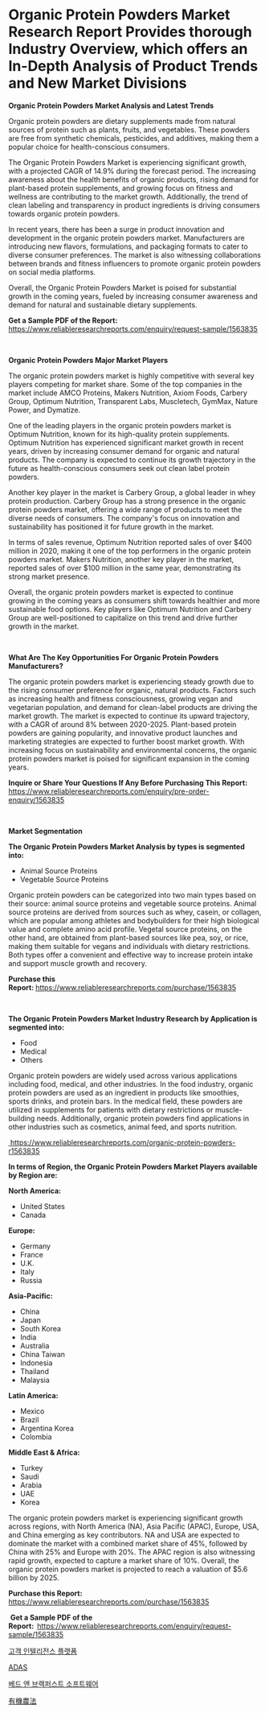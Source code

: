 <p><h1>Organic Protein Powders Market Research Report Provides thorough Industry Overview, which offers an In-Depth Analysis of Product Trends and New Market Divisions</h1></p><p><strong>Organic Protein Powders Market Analysis and Latest Trends</strong></p>
<p><p>Organic protein powders are dietary supplements made from natural sources of protein such as plants, fruits, and vegetables. These powders are free from synthetic chemicals, pesticides, and additives, making them a popular choice for health-conscious consumers.</p><p>The Organic Protein Powders Market is experiencing significant growth, with a projected CAGR of 14.9% during the forecast period. The increasing awareness about the health benefits of organic products, rising demand for plant-based protein supplements, and growing focus on fitness and wellness are contributing to the market growth. Additionally, the trend of clean labeling and transparency in product ingredients is driving consumers towards organic protein powders.</p><p>In recent years, there has been a surge in product innovation and development in the organic protein powders market. Manufacturers are introducing new flavors, formulations, and packaging formats to cater to diverse consumer preferences. The market is also witnessing collaborations between brands and fitness influencers to promote organic protein powders on social media platforms.</p><p>Overall, the Organic Protein Powders Market is poised for substantial growth in the coming years, fueled by increasing consumer awareness and demand for natural and sustainable dietary supplements.</p></p>
<p><strong>Get a Sample PDF of the Report:&nbsp;</strong> <a href="https://www.reliableresearchreports.com/enquiry/request-sample/1563835">https://www.reliableresearchreports.com/enquiry/request-sample/1563835</a></p>
<p>&nbsp;</p>
<p><strong>Organic Protein Powders Major Market Players</strong></p>
<p><p>The organic protein powders market is highly competitive with several key players competing for market share. Some of the top companies in the market include AMCO Proteins, Makers Nutrition, Axiom Foods, Carbery Group, Optimum Nutrition, Transparent Labs, Muscletech, GymMax, Nature Power, and Dymatize.</p><p>One of the leading players in the organic protein powders market is Optimum Nutrition, known for its high-quality protein supplements. Optimum Nutrition has experienced significant market growth in recent years, driven by increasing consumer demand for organic and natural products. The company is expected to continue its growth trajectory in the future as health-conscious consumers seek out clean label protein powders.</p><p>Another key player in the market is Carbery Group, a global leader in whey protein production. Carbery Group has a strong presence in the organic protein powders market, offering a wide range of products to meet the diverse needs of consumers. The company's focus on innovation and sustainability has positioned it for future growth in the market.</p><p>In terms of sales revenue, Optimum Nutrition reported sales of over $400 million in 2020, making it one of the top performers in the organic protein powders market. Makers Nutrition, another key player in the market, reported sales of over $100 million in the same year, demonstrating its strong market presence.</p><p>Overall, the organic protein powders market is expected to continue growing in the coming years as consumers shift towards healthier and more sustainable food options. Key players like Optimum Nutrition and Carbery Group are well-positioned to capitalize on this trend and drive further growth in the market.</p></p>
<p>&nbsp;</p>
<p><strong>What Are The Key Opportunities For Organic Protein Powders Manufacturers?</strong></p>
<p><p>The organic protein powders market is experiencing steady growth due to the rising consumer preference for organic, natural products. Factors such as increasing health and fitness consciousness, growing vegan and vegetarian population, and demand for clean-label products are driving the market growth. The market is expected to continue its upward trajectory, with a CAGR of around 8% between 2020-2025. Plant-based protein powders are gaining popularity, and innovative product launches and marketing strategies are expected to further boost market growth. With increasing focus on sustainability and environmental concerns, the organic protein powders market is poised for significant expansion in the coming years.</p></p>
<p><strong>Inquire or Share Your Questions If Any Before Purchasing This Report:</strong> <a href="https://www.reliableresearchreports.com/enquiry/pre-order-enquiry/1563835">https://www.reliableresearchreports.com/enquiry/pre-order-enquiry/1563835</a></p>
<p>&nbsp;</p>
<p><strong>Market Segmentation</strong></p>
<p><strong>The Organic Protein Powders Market Analysis by types is segmented into:</strong></p>
<p><ul><li>Animal Source Proteins</li><li>Vegetable Source Proteins</li></ul></p>
<p><p>Organic protein powders can be categorized into two main types based on their source: animal source proteins and vegetable source proteins. Animal source proteins are derived from sources such as whey, casein, or collagen, which are popular among athletes and bodybuilders for their high biological value and complete amino acid profile. Vegetal source proteins, on the other hand, are obtained from plant-based sources like pea, soy, or rice, making them suitable for vegans and individuals with dietary restrictions. Both types offer a convenient and effective way to increase protein intake and support muscle growth and recovery.</p></p>
<p><strong>Purchase this Report:&nbsp;</strong><a href="https://www.reliableresearchreports.com/purchase/1563835">https://www.reliableresearchreports.com/purchase/1563835</a></p>
<p>&nbsp;</p>
<p><strong>The Organic Protein Powders Market Industry Research by Application is segmented into:</strong></p>
<p><ul><li>Food</li><li>Medical</li><li>Others</li></ul></p>
<p><p>Organic protein powders are widely used across various applications including food, medical, and other industries. In the food industry, organic protein powders are used as an ingredient in products like smoothies, sports drinks, and protein bars. In the medical field, these powders are utilized in supplements for patients with dietary restrictions or muscle-building needs. Additionally, organic protein powders find applications in other industries such as cosmetics, animal feed, and sports nutrition.</p></p>
<p><a href="https://www.reliableresearchreports.com/organic-protein-powders-r1563835">&nbsp;https://www.reliableresearchreports.com/organic-protein-powders-r1563835</a></p>
<p><strong>In terms of Region, the Organic Protein Powders Market Players available by Region are:</strong></p>
<p>
    <p> <strong> North America: </strong>
        <ul>
            <li>United States</li>
            <li>Canada</li>
        </ul>
        </p> 
    <p> <strong> Europe: </strong>
        <ul>
            <li>Germany</li>
            <li>France</li>
            <li>U.K.</li>
            <li>Italy</li>
            <li>Russia</li>
        </ul>
        </p> 
    <p> <strong> Asia-Pacific: </strong>
        <ul>
            <li>China</li>
            <li>Japan</li>
            <li>South Korea</li>
            <li>India</li>
            <li>Australia</li>
            <li>China Taiwan</li>
            <li>Indonesia</li>
            <li>Thailand</li>
            <li>Malaysia</li>
        </ul>
        </p> 
    <p> <strong> Latin America: </strong>
        <ul>
            <li>Mexico</li>
            <li>Brazil</li>
            <li>Argentina Korea</li>
            <li>Colombia</li>
        </ul>
        </p> 
    <p> <strong> Middle East & Africa: </strong>
        <ul>
            <li>Turkey</li>
            <li>Saudi</li>
            <li>Arabia</li>
            <li>UAE</li>
            <li>Korea</li>
        </ul>
    </p>
    </p>
<p><p>The organic protein powders market is experiencing significant growth across regions, with North America (NA), Asia Pacific (APAC), Europe, USA, and China emerging as key contributors. NA and USA are expected to dominate the market with a combined market share of 45%, followed by China with 25% and Europe with 20%. The APAC region is also witnessing rapid growth, expected to capture a market share of 10%. Overall, the organic protein powders market is projected to reach a valuation of $5.6 billion by 2025.</p></p>
<p><strong>Purchase this Report: </strong><a href="https://www.reliableresearchreports.com/purchase/1563835">https://www.reliableresearchreports.com/purchase/1563835</a></p>
<p>&nbsp;<strong>Get a Sample PDF of the Report:&nbsp;&nbsp;</strong><a href="https://www.reliableresearchreports.com/enquiry/request-sample/1563835">https://www.reliableresearchreports.com/enquiry/request-sample/1563835</a></p>
<p><strong></strong></p>
<p><p><a href="https://medium.com/@demarcuskuhlman/%EA%B3%A0%EA%B0%9D-%EC%A7%80%EB%8A%A5-%ED%94%8C%EB%9E%AB%ED%8F%BC-%EC%8B%9C%EC%9E%A5-%EA%B7%9C%EB%AA%A8-%EB%B0%8F-%EC%8B%9C%EC%9E%A5-%EB%8F%99%ED%96%A5-%EC%82%B0%EC%97%85-%EC%A0%84%EC%B2%B4-%EA%B0%9C%EC%9A%94-2024%EB%85%84%EB%B6%80%ED%84%B0-2031%EB%85%84%EA%B9%8C%EC%A7%80-6b8df4c63c18">고객 인텔리전스 플랫폼</a></p><p><a href="https://medium.com/@nic.neale/adas%E5%B8%82%E5%A0%B4%E5%B1%95%E6%9C%9B-%E7%94%A3%E6%A5%AD%E6%A6%82%E6%B3%81%E3%81%A8%E4%BA%88%E6%B8%AC-2024%E5%B9%B4%E3%81%8B%E3%82%892031%E5%B9%B4-299f34180875">ADAS</a></p><p><a href="https://medium.com/@leigh.tymms/%EC%B9%A8%EC%8B%A4%EA%B3%BC-%EC%95%84%EC%B9%A8%EC%8B%9D%EC%82%AC-%EC%86%8C%ED%94%84%ED%8A%B8%EC%9B%A8%EC%96%B4-%EC%8B%9C%EC%9E%A5-%EC%A0%90%EC%9C%A0%EC%9C%A8-%EB%B3%80%ED%99%94-%EB%B0%8F-%EC%8B%9C%EC%9E%A5-%EC%84%B1%EC%9E%A5-%EC%B6%94%EC%9D%B4-2024%EB%85%84-2031%EB%85%84-2aa8aae0ff03">베드 앤 브랙퍼스트 소프트웨어</a></p><p><a href="https://medium.com/@stevenhuson95/%E6%9C%89%E6%A9%9F%E8%BE%B2%E6%A5%AD%E5%B8%82%E5%A0%B4%E8%AA%BF%E6%9F%BB%E3%83%AC%E3%83%9D%E3%83%BC%E3%83%88-%E3%81%9D%E3%81%AE%E6%AD%B4%E5%8F%B2%E3%81%A8%E4%BA%88%E6%B8%AC2024%E5%B9%B4%E3%81%8B%E3%82%892031%E5%B9%B4-f21e70366bbd">有機農法</a></p></p>
